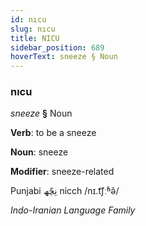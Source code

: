 ```yaml
---
id: nıcu
slug: nıcu
title: NICU
sidebar_position: 689
hoverText: sneeze § Noun
---
```


### nıcu

*sneeze* **§** Noun

**Verb**: to be a sneeze

**Noun**: sneeze

**Modifier**: sneeze-related

Punjabi ⁧نِچّھ⁩ nicch /nɪ.t͡ʃːʱə̆/

*Indo-Iranian Language Family*